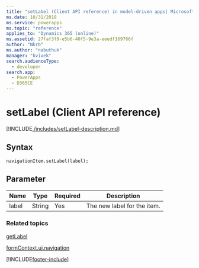 ```yaml
---
title: "setLabel (Client API reference) in model-driven apps| MicrosoftDocs"
ms.date: 10/31/2018
ms.service: powerapps
ms.topic: "reference"
applies_to: "Dynamics 365 (online)"
ms.assetid: 27faf3f9-e5b6-40f5-9e3a-eeedf169766f
author: "Nkrb"
ms.author: "nabuthuk"
manager: "kvivek"
search.audienceType: 
  - developer
search.app: 
  - PowerApps
  - D365CE
---
```

# setLabel (Client API reference)



[!INCLUDE[./includes/setLabel-description.md](./includes/setLabel-description.md)]

## Syntax

`navigationItem.setLabel(label);`

## Parameter

|Name|Type|Required|Description|
|--|--|--|--|
|label|String|Yes|The new label for the item.|

### Related topics

[getLabel](getLabel.md)

[formContext.ui.navigation](../formContext-ui-navigation.md)





[!INCLUDE[footer-include](../../../../../includes/footer-banner.md)]